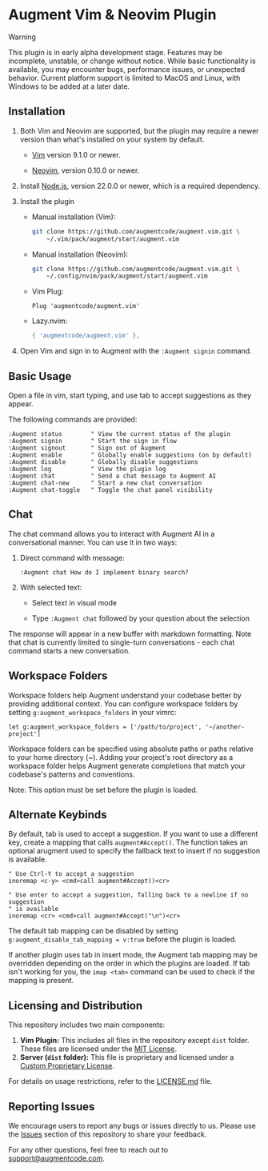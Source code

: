 # Augment Vim & Neovim Plugin

> [!WARNING]
> This plugin is in early alpha development stage. Features may be incomplete,
> unstable, or change without notice. While basic functionality is available,
> you may encounter bugs, performance issues, or unexpected behavior. Current
> platform support is limited to MacOS and Linux, with Windows to be added at a
> later date.

## Installation

1. Both Vim and Neovim are supported, but the plugin may require a newer version
   than what's installed on your system by default.

   - [Vim](https://github.com/vim/vim?tab=readme-ov-file#installation) version 9.1.0 or newer.

   - [Neovim](https://github.com/neovim/neovim/tree/master?tab=readme-ov-file#install-from-package), version
     0.10.0 or newer.

1. Install [Node.js](https://nodejs.org/en/download/package-manager/all),
   version 22.0.0 or newer, which is a required dependency.

1. Install the plugin

    - Manual installation (Vim):

        ```bash
        git clone https://github.com/augmentcode/augment.vim.git \
            ~/.vim/pack/augment/start/augment.vim
        ```

    - Manual installation (Neovim):

        ```bash
        git clone https://github.com/augmentcode/augment.vim.git \
            ~/.config/nvim/pack/augment/start/augment.vim
        ```

    - Vim Plug:

        ```vim
        Plug 'augmentcode/augment.vim'
        ```

    - Lazy.nvim:

        ```lua
        { 'augmentcode/augment.vim' },
        ```

1. Open Vim and sign in to Augment with the `:Augment signin` command.

## Basic Usage

Open a file in vim, start typing, and use tab to accept suggestions as they
appear.

The following commands are provided:

```vim
:Augment status        " View the current status of the plugin
:Augment signin        " Start the sign in flow
:Augment signout       " Sign out of Augment
:Augment enable        " Globally enable suggestions (on by default)
:Augment disable       " Globally disable suggestions
:Augment log           " View the plugin log
:Augment chat          " Send a chat message to Augment AI
:Augment chat-new      " Start a new chat conversation
:Augment chat-toggle   " Toggle the chat panel visibility
```

## Chat

The chat command allows you to interact with Augment AI in a conversational
manner. You can use it in two ways:

1. Direct command with message:

    ```vim
    :Augment chat How do I implement binary search?
    ```

2. With selected text:

   - Select text in visual mode

   - Type `:Augment chat` followed by your question about the selection

The response will appear in a new buffer with markdown formatting. Note that
chat is currently limited to single-turn conversations - each chat command
starts a new conversation.

## Workspace Folders

Workspace folders help Augment understand your codebase better by providing
additional context. You can configure workspace folders by setting
`g:augment_workspace_folders` in your vimrc:

```vim
let g:augment_workspace_folders = ['/path/to/project', '~/another-project']
```

Workspace folders can be specified using absolute paths or paths relative to
your home directory (~). Adding your project's root directory as a workspace
folder helps Augment generate completions that match your codebase's patterns
and conventions.

Note: This option must be set before the plugin is loaded.

## Alternate Keybinds

By default, tab is used to accept a suggestion. If you want to use a
different key, create a mapping that calls `augment#Accept()`. The function
takes an optional arugment used to specify the fallback text to insert if no
suggestion is available.

```vim
" Use Ctrl-Y to accept a suggestion
inoremap <c-y> <cmd>call augment#Accept()<cr>

" Use enter to accept a suggestion, falling back to a newline if no suggestion
" is available
inoremap <cr> <cmd>call augment#Accept("\n")<cr>
```

The default tab mapping can be disabled by setting
`g:augment_disable_tab_mapping = v:true` before the plugin is loaded.

If another plugin uses tab in insert mode, the Augment tab mapping may be
overridden depending on the order in which the plugins are loaded. If tab isn't
working for you, the `imap <tab>` command can be used to check if the mapping is
present.

## Licensing and Distribution

This repository includes two main components:

1. **Vim Plugin:** This includes all files in the repository except `dist` folder. These files are licensed under the [MIT License](LICENSE.md#vim-plugin).
2. **Server (`dist` folder):** This file is proprietary and licensed under a [Custom Proprietary License](LICENSE.md#server).

For details on usage restrictions, refer to the [LICENSE.md](LICENSE.md) file.

## Reporting Issues

We encourage users to report any bugs or issues directly to us. Please use the [Issues](https://github.com/augmentcode/augment.vim/issues) section of this repository to share your feedback.

For any other questions, feel free to reach out to support@augmentcode.com.
